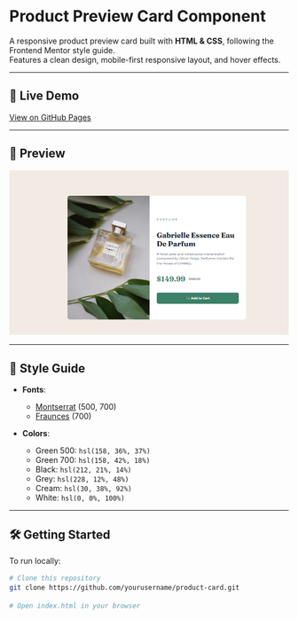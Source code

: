 # Product Preview Card Component

A responsive product preview card built with **HTML & CSS**, following the Frontend Mentor style guide.  
Features a clean design, mobile-first responsive layout, and hover effects.

---

## 🚀 Live Demo
[View on GitHub Pages](https://ayomide0908.github.io/product-card/)

---

## 📸 Preview
![Product Card Preview](./screenshot.png)

---

## 🎨 Style Guide

- **Fonts**:  
  - [Montserrat](https://fonts.google.com/specimen/Montserrat) (500, 700)  
  - [Fraunces](https://fonts.google.com/specimen/Fraunces) (700)  

- **Colors**:
  - Green 500: `hsl(158, 36%, 37%)`
  - Green 700: `hsl(158, 42%, 18%)`
  - Black: `hsl(212, 21%, 14%)`
  - Grey: `hsl(228, 12%, 48%)`
  - Cream: `hsl(30, 38%, 92%)`
  - White: `hsl(0, 0%, 100%)`

---

## 🛠️ Getting Started

To run locally:

```bash
# Clone this repository
git clone https://github.com/yourusername/product-card.git

# Open index.html in your browser
